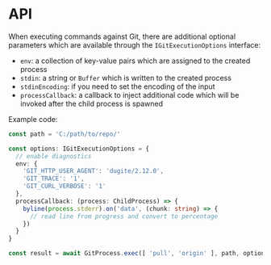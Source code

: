 # API

When executing commands against Git, there are additional optional parameters
which are available through the `IGitExecutionOptions` interface:

 - `env`: a collection of key-value pairs which are assigned to the created
    process
 - `stdin`: a string or `Buffer` which is written to the created process
 - `stdinEncoding`: if you need to set the encoding of the input
 - `processCallback`: a callback to inject additional code which will be invoked
    after the child process is spawned

Example code:

```ts
const path = 'C:/path/to/repo/'

const options: IGitExecutionOptions = {
  // enable diagnostics
  env: {
    'GIT_HTTP_USER_AGENT': 'dugite/2.12.0',
    'GIT_TRACE': '1',
    'GIT_CURL_VERBOSE': '1'
  },
  processCallback: (process: ChildProcess) => {
    byline(process.stderr).on('data', (chunk: string) => {
      // read line from progress and convert to percentage
    })
  }
}

const result = await GitProcess.exec([ 'pull', 'origin' ], path, options)
```
